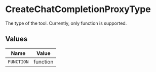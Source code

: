 # CreateChatCompletionProxyType

The type of the tool. Currently, only function is supported.


## Values

| Name       | Value      |
| ---------- | ---------- |
| `FUNCTION` | function   |